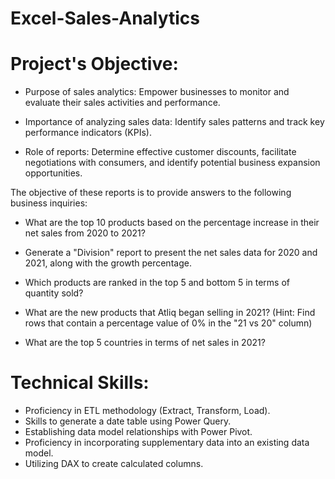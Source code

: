 # Excel-Sales-Analytics
# Project's Objective:
- Purpose of sales analytics: Empower businesses to monitor and evaluate their sales activities and performance.

- Importance of analyzing sales data: Identify sales patterns and track key performance indicators (KPIs).

- Role of reports: Determine effective customer discounts, facilitate negotiations with consumers, and identify potential business expansion opportunities.

The objective of these reports is to provide answers to the following business inquiries:

- What are the top 10 products based on the percentage increase in their net sales from 2020 to 2021?

- Generate a "Division" report to present the net sales data for 2020 and 2021, along with the growth percentage.

- Which products are ranked in the top 5 and bottom 5 in terms of quantity sold?

- What are the new products that Atliq began selling in 2021? (Hint: Find rows that contain a percentage value of 0% in the "21 vs 20" column)

- What are the top 5 countries in terms of net sales in 2021?

# Technical Skills:
- Proficiency in ETL methodology (Extract, Transform, Load).
- Skills to generate a date table using Power Query.
- Establishing data model relationships with Power Pivot.
- Proficiency in incorporating supplementary data into an existing data model.
- Utilizing DAX to create calculated columns.

